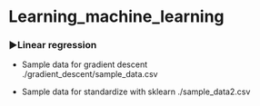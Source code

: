 # Learning_machine_learning
### ▶Linear regression
- Sample data for gradient descent  
./gradient_descent/sample_data.csv

- Sample data for standardize with sklearn
./sample_data2.csv
